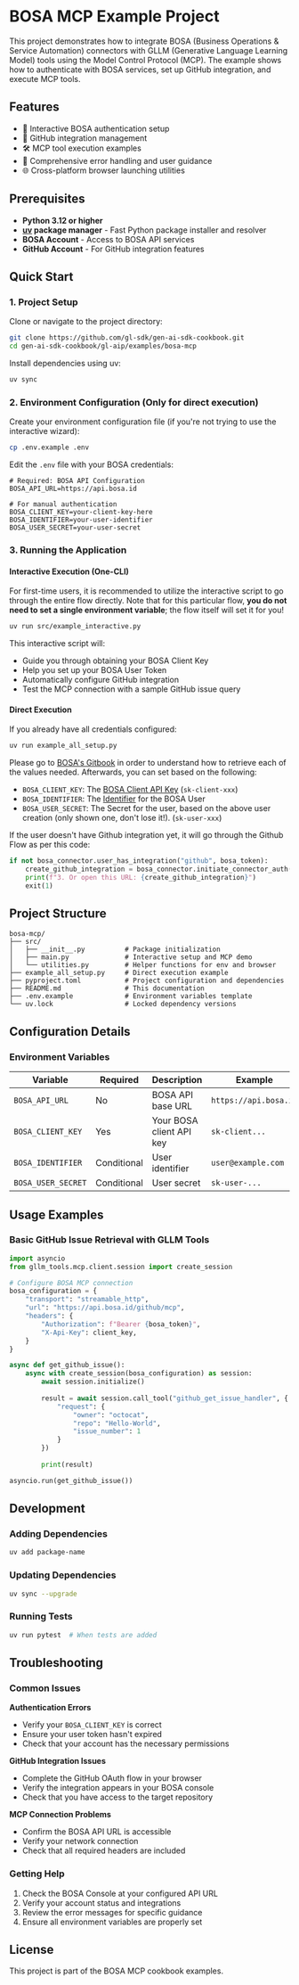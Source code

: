 # BOSA MCP Example Project

This project demonstrates how to integrate BOSA (Business Operations & Service Automation) connectors with GLLM (Generative Language Learning Model) tools using the Model Control Protocol (MCP). The example shows how to authenticate with BOSA services, set up GitHub integration, and execute MCP tools.

## Features

- 🔐 Interactive BOSA authentication setup
- 🔗 GitHub integration management
- 🛠️ MCP tool execution examples
- 📝 Comprehensive error handling and user guidance
- 🌐 Cross-platform browser launching utilities

## Prerequisites

- **Python 3.12 or higher**
- **[uv](https://github.com/astral-sh/uv) package manager** - Fast Python package installer and resolver
- **BOSA Account** - Access to BOSA API services
- **GitHub Account** - For GitHub integration features

## Quick Start

### 1. Project Setup

Clone or navigate to the project directory:
```bash
git clone https://github.com/gl-sdk/gen-ai-sdk-cookbook.git
cd gen-ai-sdk-cookbook/gl-aip/examples/bosa-mcp
```

Install dependencies using uv:
```bash
uv sync
```

### 2. Environment Configuration (Only for direct execution)

Create your environment configuration file (if you're not trying to use the interactive wizard):
```bash
cp .env.example .env
```

Edit the `.env` file with your BOSA credentials:
```env
# Required: BOSA API Configuration
BOSA_API_URL=https://api.bosa.id

# For manual authentication
BOSA_CLIENT_KEY=your-client-key-here
BOSA_IDENTIFIER=your-user-identifier
BOSA_USER_SECRET=your-user-secret
```

### 3. Running the Application

#### Interactive Execution (One-CLI)
For first-time users, it is recommended to utilize the interactive script to go through the
entire flow directly. Note that for this particular flow, **you do not need to set a single environment variable**;
the flow itself will set it for you!
```bash
uv run src/example_interactive.py
```

This interactive script will:
- Guide you through obtaining your BOSA Client Key
- Help you set up your BOSA User Token
- Automatically configure GitHub integration
- Test the MCP connection with a sample GitHub issue query

#### Direct Execution
If you already have all credentials configured:
```bash
uv run example_all_setup.py
```

Please go to [BOSA's Gitbook](https://gl-docs.gitbook.io/bosa/bosa-platform/bosa-connector/credentials) in order to understand
how to retrieve each of the values needed.
Afterwards, you can set based on the following:
- `BOSA_CLIENT_KEY`: The [BOSA Client API Key](https://gl-docs.gitbook.io/bosa/bosa-platform/bosa-connector/credentials#bosa-client-api-key) (`sk-client-xxx`)
- `BOSA_IDENTIFIER`: The [Identifier](https://gl-docs.gitbook.io/bosa/bosa-platform/bosa-connector/credentials#bosa-user) for the BOSA User
- `BOSA_USER_SECRET`: The Secret for the user, based on the above user creation (only shown one, don't lose it!). (`sk-user-xxx`)

If the user doesn't have Github integration yet, it will go through the Github Flow as per this code:
```py
if not bosa_connector.user_has_integration("github", bosa_token):
    create_github_integration = bosa_connector.initiate_connector_auth("github", bosa_token, "http://localhost:8000")
    print(f"3. Or open this URL: {create_github_integration}")
    exit(1)
```

## Project Structure

```
bosa-mcp/
├── src/
│   ├── __init__.py          # Package initialization
│   ├── main.py              # Interactive setup and MCP demo
│   └── utilities.py         # Helper functions for env and browser
├── example_all_setup.py     # Direct execution example
├── pyproject.toml           # Project configuration and dependencies
├── README.md                # This documentation
├── .env.example             # Environment variables template
└── uv.lock                  # Locked dependency versions
```

## Configuration Details

### Environment Variables

| Variable | Required | Description | Example |
|----------|----------|-------------|---------|
| `BOSA_API_URL` | No | BOSA API base URL | `https://api.bosa.id` |
| `BOSA_CLIENT_KEY` | Yes | Your BOSA client API key | `sk-client...` |
| `BOSA_IDENTIFIER` | Conditional | User identifier | `user@example.com` |
| `BOSA_USER_SECRET` | Conditional | User secret | `sk-user-...` |

## Usage Examples

### Basic GitHub Issue Retrieval with GLLM Tools

```python
import asyncio
from gllm_tools.mcp.client.session import create_session

# Configure BOSA MCP connection
bosa_configuration = {
    "transport": "streamable_http",
    "url": "https://api.bosa.id/github/mcp",
    "headers": {
        "Authorization": f"Bearer {bosa_token}",
        "X-Api-Key": client_key,
    }
}

async def get_github_issue():
    async with create_session(bosa_configuration) as session:
        await session.initialize()
        
        result = await session.call_tool("github_get_issue_handler", {
            "request": {
                "owner": "octocat",
                "repo": "Hello-World",
                "issue_number": 1
            }
        })
        
        print(result)

asyncio.run(get_github_issue())
```

## Development

### Adding Dependencies
```bash
uv add package-name
```

### Updating Dependencies
```bash
uv sync --upgrade
```

### Running Tests
```bash
uv run pytest  # When tests are added
```

## Troubleshooting

### Common Issues

**Authentication Errors**
- Verify your `BOSA_CLIENT_KEY` is correct
- Ensure your user token hasn't expired
- Check that your account has the necessary permissions

**GitHub Integration Issues**
- Complete the GitHub OAuth flow in your browser
- Verify the integration appears in your BOSA console
- Check that you have access to the target repository

**MCP Connection Problems**
- Confirm the BOSA API URL is accessible
- Verify your network connection
- Check that all required headers are included

### Getting Help

1. Check the BOSA Console at your configured API URL
2. Verify your account status and integrations
3. Review the error messages for specific guidance
4. Ensure all environment variables are properly set

## License

This project is part of the BOSA MCP cookbook examples.

